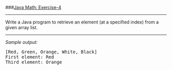 ###[Java Math: Exercise-4](https://www.w3resource.com/java-exercises/collection/java-collection-exercise-4.php)
***
<p>Write a Java program to retrieve an element (at a specified index) from a given array list.</p>

***
_Sample output:_
<pre class="output">
[Red, Green, Orange, White, Black]                                     
First element: Red                                                     
Third element: Orange
</pre>